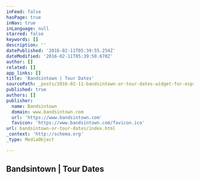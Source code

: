 ```yaml
---
inFeed: false
hasPage: true
inNav: true
inLanguage: null
starred: false
keywords: []
description: ''
datePublished: '2016-02-11T05:39:55.254Z'
dateModified: '2016-02-11T05:39:50.670Z'
author: []
related: []
app_links: []
title: 'Bandsintown | Tour Dates'
sourcePath: _posts/2016-02-11-bandsintown-or-tour-dates-widget-for-espresso-from-hell-usi.md
published: true
authors: []
publisher:
  name: Bandsintown
  domain: www.bandsintown.com
  url: 'https://www.bandsintown.com'
  favicon: 'https://www.bandsintown.com/favicon.ico'
url: bandsintown-or-tour-dates/index.html
_context: 'http://schema.org'
_type: MediaObject

---
```

<article style=""><h1>Bandsintown | Tour Dates</h1></article>